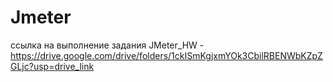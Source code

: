 # Jmeter
ссылка на выполнение задания JMeter_HW - https://drive.google.com/drive/folders/1ckISmKgjxmYOk3CbilRBENWbKZpZGLjc?usp=drive_link
